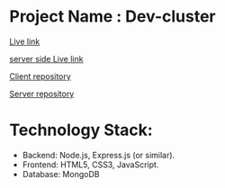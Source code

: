 
# Project Name :  Dev-cluster 


[Live link](https://resplendent-raindrop-3358d9.netlify.app) 

[server side Live link](https://vercel.com/jubaer-ahmeds-projects)


[Client repository](https://github.com/jubaer131/Dev-cluster.git)


[Server repository](https://github.com/jubaer131/server-cluster.git)


  
# Technology Stack:

* Backend: Node.js, Express.js (or similar).
* Frontend: HTML5, CSS3, JavaScript.
* Database: MongoDB 
